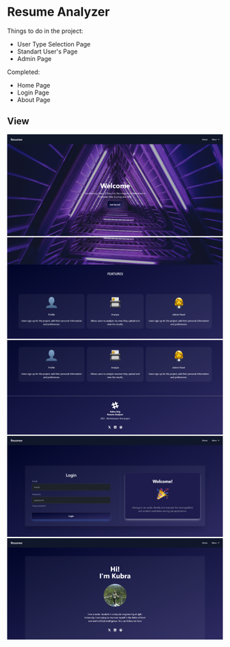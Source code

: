 # Resume Analyzer

Things to do in the project:
* User Type Selection Page
* Standart User's Page
* Admin Page

Completed:
* Home Page
* Login Page
* About Page

## View


![Home Page Screenshot](./screenshots/homePageSS_1.png)
![Home Page Screenshot](./screenshots/homepageSS_2.png)
![Home Page Screenshot](./screenshots/homepageSS_3.png)
![Login Page Screenshot](./screenshots/loginSS.png)
![About Page Screenshot](./screenshots/aboutSS.png)
